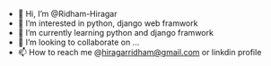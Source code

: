 - 👋 Hi, I’m @Ridham-Hiragar
- 👀 I’m interested in python, django web framwork 
- 🌱 I’m currently learning python and django framwork 
- 💞️ I’m looking to collaborate on ...
- 📫 How to reach me @hiragarridham@gmail.com or linkdin profile 

<!---
Ridham-Hiragar/Ridham-Hiragar is a ✨ special ✨ repository because its `README.md` (this file) appears on your GitHub profile.
You can click the Preview link to take a look at your changes.
--->
